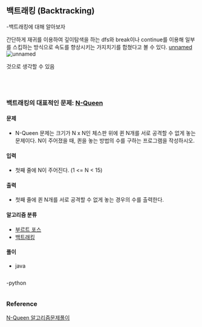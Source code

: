 ## 백트래킹 (Backtracking)
-백트래킹에 대해 알아보자


간단하게 재귀를 이용하여 깊이탐색을 하는 dfs와 break이나 continue를 이용해 일부를 스킵하는 방식으로 속도를 향상시키는 가지치기를 합쳤다고 볼 수 있다. 
[unnamed](https://user-images.githubusercontent.com/56468120/92892227-8d66aa00-f453-11ea-8abf-220fb2b2e98f.png)
![unnamed](https://user-images.githubusercontent.com/56468120/92892227-8d66aa00-f453-11ea-8abf-220fb2b2e98f.png)


것으로 생각할 수 있음
<br><br>
<br><br>


### 백트래킹의 대표적인 문제: [N-Queen](https://www.acmicpc.net/problem/9663)
#### 문제
  - N-Queen 문제는 크기가 N x N인 체스판 위에 퀸 N개를 서로 공격할 수 없게 놓는 문제이다. N이 주어졌을 때, 퀸을 놓는 방법의 수를 구하는 프로그램을 작성하시오.
#### 입력
- 첫째 줄에 N이 주어진다. (1 <= N < 15)
#### 출력
- 첫째 줄에 퀸 N개를 서로 공격할 수 없게 놓는 경우의 수를 출력한다.
#### 알고리즘 분류
- [부르트 포스](https://gusdnd852.tistory.com/167?category=748315)
- [백트래킹]()
#### 풀이

- java
```

```

-python
```

```

### Reference
  [N-Queen 알고리즘문제풀이](https://www.youtube.com/watch?v=ltm-JX5R1pA)

